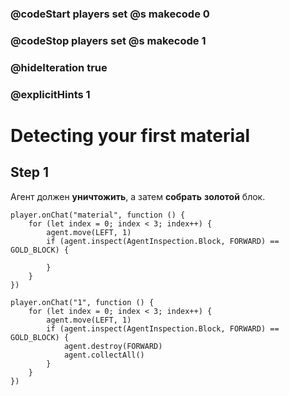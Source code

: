 ### @codeStart players set @s makecode 0
### @codeStop players set @s makecode 1

### @hideIteration true 
### @explicitHints 1


# Detecting your first material

## Step 1
Агент должен **уничтожить**, а затем **собрать** **золотой** блок.

```template
player.onChat("material", function () {
    for (let index = 0; index < 3; index++) {
        agent.move(LEFT, 1)
        if (agent.inspect(AgentInspection.Block, FORWARD) == GOLD_BLOCK) {
            
        }
    }
})
```

```ghost
player.onChat("1", function () {
    for (let index = 0; index < 3; index++) {
        agent.move(LEFT, 1)
        if (agent.inspect(AgentInspection.Block, FORWARD) == GOLD_BLOCK) {
            agent.destroy(FORWARD)
            agent.collectAll()
        }
    }
})
```



